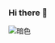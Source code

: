 ### Hi there 👋

![暗色](https://raw.githubusercontent.com/sobadrush/sobadrush/be81df5963bd0d7ce8bf191442ef764ac7b23342/github-contribution-grid-snake.svg)

<!--
**sobadrush/sobadrush** is a ✨ _special_ ✨ repository because its `README.md` (this file) appears on your GitHub profile.

Here are some ideas to get you started:

- 🔭 I’m currently working on ...
- 🌱 I’m currently learning ...
- 👯 I’m looking to collaborate on ...
- 🤔 I’m looking for help with ...
- 💬 Ask me about ...
- 📫 How to reach me: ...
- 😄 Pronouns: ...
- ⚡ Fun fact: ...
-->
